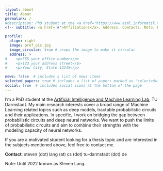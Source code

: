 ```yaml
---
layout: about
title: About
permalink: /
#description: PhD student at the <a href="https://www.aiml.informatik.tu-darmstadt.de">AIML Lab, TU Darmstadt</a>.
<!-- subtitle: <a href='#'>Affiliations</a>. Address. Contacts. Moto. Etc. -->

profile:
  align: right
  image: prof_pic.jpg
  image_circular: true # crops the image to make it circular
  address: >
#    <p>555 your office number</p>
#    <p>123 your address street</p>
#    <p>Your City, State 12345</p>

news: false  # includes a list of news items
selected_papers: true # includes a list of papers marked as "selected={true}"
social: true  # includes social icons at the bottom of the page
---
```


I’m a PhD student at the  [Artificial Intelligence and Machine Learning Lab](https://www.aiml.informatik.tu-darmstadt.de), TU Darmstadt. My main research interests cover a broad range of Machine Learning related topics such as deep models, tractable probabilistic circuits and their applications. In specific, I work on bridging the gap between probabilistic circuits and deep neural networks. We want to push the limits of probabilistic circuits and aim to combine their strengths with the modeling capacity of neural networks.

If you are a motivated student looking for a thesis topic and are interested in the subjects mentioned above, feel free to contact me.

**Contact**: steven (dot) lang (at) cs (dot) tu-darmstadt (dot) de

Note: Until 2022 known as Steven Lang.

<!-- Mastodon meta data link -->
<link rel="me" href="https://sigmoid.social/@sbraun">

